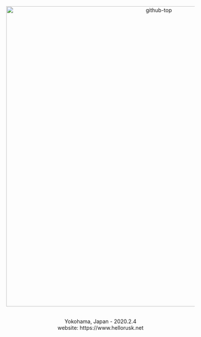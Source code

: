 <div align="center">
  <img src="https://user-images.githubusercontent.com/36184621/87118472-76baa000-c2b6-11ea-89d7-2fbb4dc4730a.jpg" alt="github-top" title="github-top" width="800px">
  <br>
  <br>
  <p>Yokohama, Japan - 2020.2.4<br>website: https://www.hellorusk.net</p>
</div>
